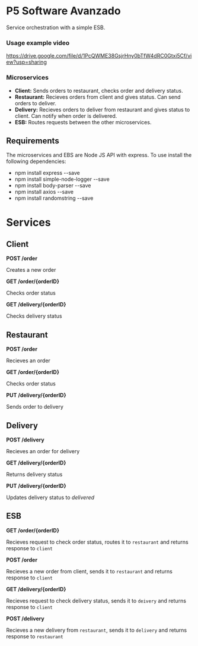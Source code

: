 # P5 Software Avanzado

Service orchestration with a simple ESB. 

### Usage example video

https://drive.google.com/file/d/1PcQWME38GsjrHny0bTfW4dRC0Gtxi5Cf/view?usp=sharing

### Microservices

* **Client:** Sends orders to restaurant, checks order and delivery status.
* **Restaurant:** Recieves orders from client and gives status. Can send orders to deliver.
* **Delivery:** Recieves orders to deliver from restaurant and gives status to client. Can notify when order is delivered.
* **ESB:** Routes requests between the other microservices.

## Requirements

The microservices and EBS are Node JS API with express. To use install the following dependencies:

* npm install express --save
* npm install simple-node-logger --save
* npm install body-parser --save
* npm install axios --save
* npm install randomstring --save

# Services 

## Client

**POST /order**

Creates a new order

**GET /order/{orderID}**

Checks order status

**GET /delivery/{orderID}**

Checks delivery status

## Restaurant 

**POST /order**

Recieves an order

**GET /order/{orderID}**

Checks order status

**PUT /delivery/{orderID}**

Sends order to delivery

## Delivery

**POST /delivery**

Recieves an order for delivery

**GET /delivery/{orderID}**

Returns delivery status

**PUT /delivery/{orderID}**

Updates delivery status to _delivered_

## ESB

**GET /order/{orderID}**

Recieves request to check order status, routes it to `restaurant` and returns response to `client`

**POST /order**

Recieves a new order from client, sends it to `restaurant` and returns response to `client`

**GET /delivery/{orderID}**

Recieves request to check delivery status, sends it to `deivery` and returns response to `client`

**POST /delivery**

Recieves a new delivery from `restaurant`, sends it to `delivery` and returns response to `restaurant`